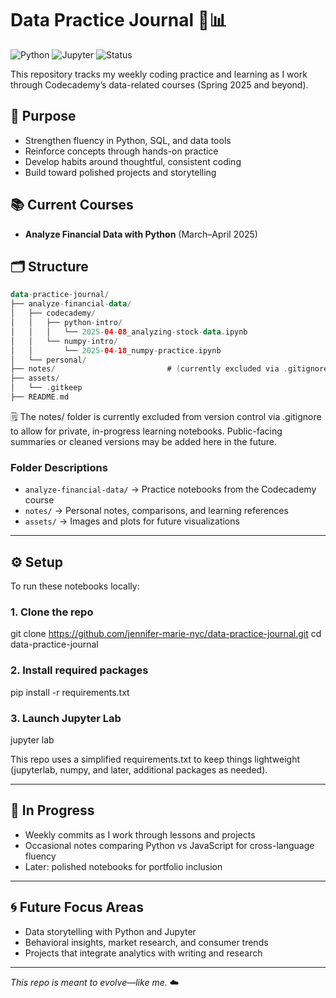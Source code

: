 # Data Practice Journal 🧠📊

![Python](https://img.shields.io/badge/code-python-blue)
![Jupyter](https://img.shields.io/badge/environment-jupyter-lightgrey)
![Status](https://img.shields.io/badge/progress-weekly_commit_tracking-green)

This repository tracks my weekly coding practice and learning as I work through Codecademy’s data-related courses (Spring 2025 and beyond).

## 📌 Purpose
- Strengthen fluency in Python, SQL, and data tools
- Reinforce concepts through hands-on practice
- Develop habits around thoughtful, consistent coding
- Build toward polished projects and storytelling


## 📚 Current Courses
- **Analyze Financial Data with Python** (March–April 2025)

## 🗂️ Structure

```kotlin
data-practice-journal/
├── analyze-financial-data/
│   ├── codecademy/
│   │   ├── python-intro/
│   │   │   └── 2025-04-08_analyzing-stock-data.ipynb
│   │   └── numpy-intro/
│   │       └── 2025-04-18_numpy-practice.ipynb
│   └── personal/
├── notes/                         # (currently excluded via .gitignore)
├── assets/
│   └── .gitkeep
├── README.md
```


🗒️ The notes/ folder is currently excluded from version control via .gitignore to allow for private, in-progress learning notebooks. Public-facing summaries or cleaned versions may be added here in the future.


### Folder Descriptions

- `analyze-financial-data/` → Practice notebooks from the Codecademy course
- `notes/` → Personal notes, comparisons, and learning references
- `assets/` → Images and plots for future visualizations

---

## ⚙️ Setup
To run these notebooks locally:
### 1. Clone the repo
git clone https://github.com/jennifer-marie-nyc/data-practice-journal.git
cd data-practice-journal

### 2. Install required packages
pip install -r requirements.txt

### 3. Launch Jupyter Lab
jupyter lab

This repo uses a simplified requirements.txt to keep things lightweight (jupyterlab, numpy, and later, additional packages as needed).

---

## 🚧 In Progress

- Weekly commits as I work through lessons and projects
- Occasional notes comparing Python vs JavaScript for cross-language fluency
- Later: polished notebooks for portfolio inclusion

---

## 🌀 Future Focus Areas

- Data storytelling with Python and Jupyter
- Behavioral insights, market research, and consumer trends
- Projects that integrate analytics with writing and research

---

_This repo is meant to evolve—like me._ ☁️

